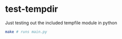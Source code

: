 # test-tempdir

Just testing out the included tempfile module in python

```bash
make # runs main.py
```